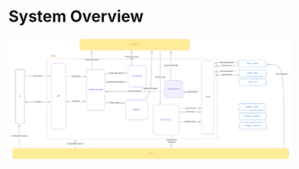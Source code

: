 # System Overview

<img src="../.gitbook/assets/file.excalidraw (1).svg" alt="" class="gitbook-drawing">

